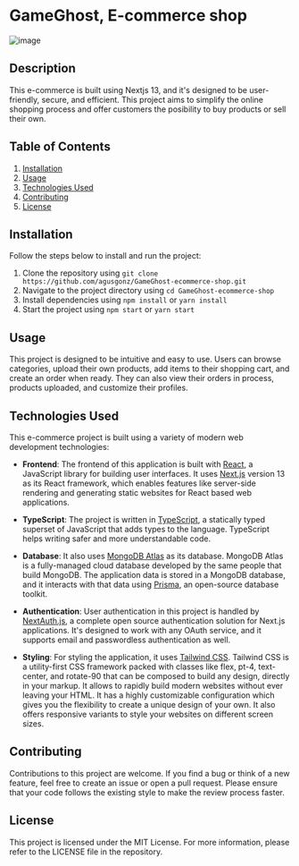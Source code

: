 # GameGhost, E-commerce shop

![image](https://github.com/agusgonz/GameGhost-ecommerce-shop/assets/85971847/bf4a41bd-a05e-4234-92f9-78eedbfed748)

## Description

This e-commerce is built using Nextjs 13, and it's designed to be user-friendly, secure, and efficient. This project aims to simplify the online shopping process and offer customers the posibility to buy products or sell their own.

## Table of Contents

1. [Installation](#installation)
2. [Usage](#usage)
3. [Technologies Used](#technologies-used)
4. [Contributing](#contributing)
5. [License](#license)

## Installation

Follow the steps below to install and run the project:

1. Clone the repository using `git clone https://github.com/agusgonz/GameGhost-ecommerce-shop.git`
2. Navigate to the project directory using `cd GameGhost-ecommerce-shop`
3. Install dependencies using `npm install` or `yarn install`
4. Start the project using `npm start` or `yarn start`

## Usage

This project is designed to be intuitive and easy to use. Users can browse categories, upload their own products, add items to their shopping cart, and create an order when ready. They can also view their orders in process, products uploaded, and customize their profiles.

## Technologies Used

This e-commerce project is built using a variety of modern web development technologies:

- **Frontend**: The frontend of this application is built with [React](https://reactjs.org/), a JavaScript library for building user interfaces. It uses [Next.js](https://nextjs.org/) version 13 as its React framework, which enables features like server-side rendering and generating static websites for React based web applications.

- **TypeScript**: The project is written in [TypeScript](https://www.typescriptlang.org/), a statically typed superset of JavaScript that adds types to the language. TypeScript helps writing safer and more understandable code.

- **Database**: It also uses [MongoDB Atlas](https://www.mongodb.com/cloud/atlas) as its database. MongoDB Atlas is a fully-managed cloud database developed by the same people that build MongoDB. The application data is stored in a MongoDB database, and it interacts with that data using [Prisma](https://www.prisma.io/), an open-source database toolkit.

- **Authentication**: User authentication in this project is handled by [NextAuth.js](https://next-auth.js.org/), a complete open source authentication solution for Next.js applications. It's designed to work with any OAuth service, and it supports email and passwordless authentication as well.

- **Styling**: For styling the application, it uses [Tailwind CSS](https://tailwindcss.com/). Tailwind CSS is a utility-first CSS framework packed with classes like flex, pt-4, text-center, and rotate-90 that can be composed to build any design, directly in your markup. It allows to rapidly build modern websites without ever leaving your HTML. It has a highly customizable configuration which gives you the flexibility to create a unique design of your own. It also offers responsive variants to style your websites on different screen sizes.

## Contributing

Contributions to this project are welcome. If you find a bug or think of a new feature, feel free to create an issue or open a pull request. Please ensure that your code follows the existing style to make the review process faster.

## License

This project is licensed under the MIT License. For more information, please refer to the LICENSE file in the repository.


